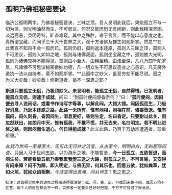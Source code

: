 ## 孤明乃佛祖秘密要诀

临济公孤明两字，乃佛祖秘密要诀，三昧之顶。吾人发明此我后，果能孤立不与一切为侣，则光明油然而生，不可思议，何况又能历历无有间断，则此我精深坚固，淡远高悬，灵明奇特，旷杳难窥。其中之殊胜，难于言显，而不能以心意度之也。真所谓宝藏，而同乎三千大千世界之大，观十方诸佛及群生如观斯掌。然总**在此我百不知百不会一孤而已。孤则仍旧，孤则返本还原，孤则入三昧之顶，孤则入不可思议，孤则入如如之地，孤则与诸佛觌面，孤则坐宝藏之中，孤则放大光明，孤则为诸佛鬼神不能得见，孤则由小至大、由粗至精、由浅至深，凡八万四千陀罗尼，凡诸佛不可思议秘密微妙功德，凡一切众生不可思议造业之心意识，凡天魔外道执一法以自持者，莫不如观斯掌。**此孤中之妙义，虽至穷劫不能尽说。孤之为义大矣哉！妙矣哉！修斯道者，曷不一深思之耶？

**斯道只要孤立无侣，乃极顶妙义。未发明者，能孤立无侣，自然得悟。已发明者，能孤立无侣，则速于成就**。问曰：“到孤时便闷便昏奈何？”曰：“**孤时便闷，因闷便去寻人说闲话，或看书作诗写字等事，以解此闷。大错大错。闷因孤而生，乃极好消息，乃返本还原之路。此路一无所有，惟有闷相，闷相在前，诸妄皆退。惟有孤闷，闷久则昏，昏因闷生，消息更好，昏则生定，名曰昏定。只要耐过此关，则忽然跃出，如朗月中天，惟有孤我，不推不揽，并无去来，名曰明定。若不明此进修之路，则因闷而生退心，何日得能成就**？此义此路，乃百千万劫难遭遇者。珍重珍重。”

*此我乃世间一至尊至大、无可比无可并之活宝。从古至今，明明白白，无刹那际闷昏*。只因人习于世间五欲，以为游乐之地，不能暂舍，**今一日孤立，五欲皆退，而闷生矣。若能看破五欲乃害我累我堕三途之大路，则孤立之乐，不可言喻，又安得有闷来障？闷不为障，即入明定，与佛无异，何其乐也。回思五欲，犹如粪草，犹如火坑，犹如众凶相聚**。*今活宝得出苦海，闷从何生*？思之思之。

```xu
批注：这篇把实修中的进修过程阐述得很清楚：孤，闷，昏，定。但或因来路不同，或因心粗不在意，每个人的反应都会不一样，实修者一定要自己好好把握，千万不可错过了好消息。
```

